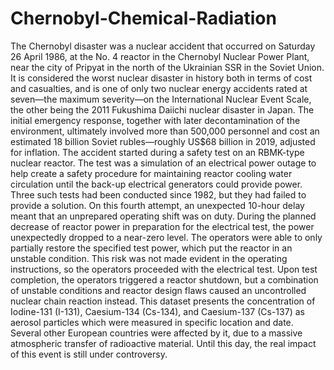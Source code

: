 # Chernobyl-Chemical-Radiation
The Chernobyl disaster was a nuclear accident that occurred on Saturday 26 April 1986, at the No. 4 reactor in the Chernobyl Nuclear Power Plant, near the city of Pripyat in the north of the Ukrainian SSR in the Soviet Union. It is considered the worst nuclear disaster in history both in terms of cost and casualties, and is one of only two nuclear energy accidents rated at seven—the maximum severity—on the International Nuclear Event Scale, the other being the 2011 Fukushima Daiichi nuclear disaster in Japan. The initial emergency response, together with later decontamination of the environment, ultimately involved more than 500,000 personnel and cost an estimated 18 billion Soviet rubles—roughly US$68 billion in 2019, adjusted for inflation.  The accident started during a safety test on an RBMK-type nuclear reactor. The test was a simulation of an electrical power outage to help create a safety procedure for maintaining reactor cooling water circulation until the back-up electrical generators could provide power. Three such tests had been conducted since 1982, but they had failed to provide a solution. On this fourth attempt, an unexpected 10-hour delay meant that an unprepared operating shift was on duty. During the planned decrease of reactor power in preparation for the electrical test, the power unexpectedly dropped to a near-zero level. The operators were able to only partially restore the specified test power, which put the reactor in an unstable condition. This risk was not made evident in the operating instructions, so the operators proceeded with the electrical test. Upon test completion, the operators triggered a reactor shutdown, but a combination of unstable conditions and reactor design flaws caused an uncontrolled nuclear chain reaction instead.  This dataset presents the concentration of Iodine-131 (I-131), Caesium-134 (Cs-134), and Caesium-137 (Cs-137) as aerosol particles which were measured in specific location and date. Several other European countries were affected by it, due to a massive atmospheric transfer of radioactive material. Until this day, the real impact of this event is still under controversy.
